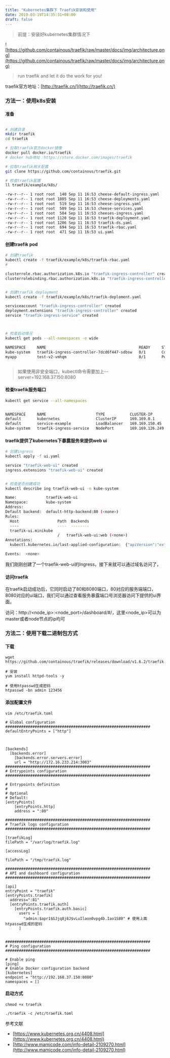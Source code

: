 ```yaml
---
title: "Kubernetes集群下 Traefik安装和使用"
date: 2019-03-19T14:35:31+08:00
draft: false
---
```


> 前提：安装好kubernetes集群情况下

![https://github.com/containous/traefik/raw/master/docs/img/architecture.png](https://github.com/containous/traefik/raw/master/docs/img/architecture.png)

>run traefik and let it do the work for you!

traefik官方地址：[http://traefik.cn/](http://traefik.cn/)

### 方法一：使用k8s安装
#### 准备
```sh

# 创建目录
mkdir traefik 
cd traefik

# 拉取traefik官方docker镜像
docker pull docker.io/traefik
# docker hub地址：https://store.docker.com/images/traefik

# 拉取traefik相关配置
git clone https://github.com/containous/traefik.git

# 检查traefik配置 
ll traefik/example/k8s/

-rw-r--r-- 1 root root  140 Sep 11 16:53 cheese-default-ingress.yaml
-rw-r--r-- 1 root root 1805 Sep 11 16:53 cheese-deployments.yaml
-rw-r--r-- 1 root root  519 Sep 11 16:53 cheese-ingress.yaml
-rw-r--r-- 1 root root  509 Sep 11 16:53 cheese-services.yaml
-rw-r--r-- 1 root root  504 Sep 11 16:53 cheeses-ingress.yaml
-rw-r--r-- 1 root root 1120 Sep 11 16:53 traefik-deployment.yaml
-rw-r--r-- 1 root root 1206 Sep 11 16:53 traefik-ds.yaml
-rw-r--r-- 1 root root  694 Sep 11 16:53 traefik-rbac.yaml
-rw-r--r-- 1 root root  471 Sep 11 16:53 ui.yaml
```

#### 创建traefik pod
```sh
# 创建traefik
kubectl create -f traefik/example/k8s/traefik-rbac.yaml
# 

clusterrole.rbac.authorization.k8s.io "traefik-ingress-controller" created
clusterrolebinding.rbac.authorization.k8s.io "traefik-ingress-controller" created


# 创建traefik deployment
kubectl create -f traefik/example/k8s/traefik-deploment.yaml

serviceaccount "traefik-ingress-controller" created
deployment.extensions "traefik-ingress-controller" created
service "traefik-ingress-service" created



# 检查启动情况
kubectl get pods --all-namespaces -o wide

NAMESPACE     NAME                                         READY     STATUS              RESTARTS   AGE       IP        NODE
kube-system   traefik-ingress-controller-7dcd6f447-sdbsw   0/1       ContainerCreating   0          1m        <none>    192.168.37.152
myapp         test-v2-vmhqm                                0/1       Pending             0          67d       <none>    <none>



```
> 如果使用非安全端口，kubectl命令需要加上--server=192.168.37.150:8080

#### 检查traefik服务端口
```sh
kubectl get service --all-namespaces


NAMESPACE     NAME                      TYPE           CLUSTER-IP        EXTERNAL-IP   PORT(S)                       AGE
default       kubernetes                ClusterIP      169.169.0.1       <none>        443/TCP                       109d
default       service-example           LoadBalancer   169.169.150.45    <pending>     80:45981/TCP                  95d
kube-system   traefik-ingress-service   NodePort       169.169.126.249   <none>        80:32039/TCP,8080:57048/TCP   1m
```

#### traefik提供了kubernetes下暴露服务来提供web ui
```sh
# 创建ingress
kubectl apply -f ui.yaml

service "traefik-web-ui" created
ingress.extensions "traefik-web-ui" created


# 检查是否创建成功
kubectl describe ing traefik-web-ui -n kube-system

Name:             traefik-web-ui
Namespace:        kube-system
Address:          
Default backend:  default-http-backend:80 (<none>)
Rules:
  Host                 Path  Backends
  ----                 ----  --------
  traefik-ui.minikube  
                       /   traefik-web-ui:web (<none>)
Annotations:
  kubectl.kubernetes.io/last-applied-configuration:  {"apiVersion":"extensions/v1beta1","kind":"Ingress","metadata":{"annotations":{},"name":"traefik-web-ui","namespace":"kube-system"},"spec":{"rules":[{"host":"traefik-ui.minikube","http":{"paths":[{"backend":{"serviceName":"traefik-web-ui","servicePort":"web"},"path":"/"}]}}]}}

Events:  <none>
```
我们刚刚创建了一个traefik-web-ui的Ingress，接下来就可以通过域名访问了，



#### 访问traefik
在traefik启动成功后，它同时启动了80和8080端口，80对应的服务端端口，8080对应的ui端口，我们可以通过查看服务暴露端口号浏览器访问下提供的ui界面。


访问：http://<node_ip>:<node_port>/dashboard/#/，这里<node_ip>可以为master或者node节点的ip均可


### 方法二：使用下载二进制包方式
#### 下载
```
wget https://github.com/containous/traefik/releases/download/v1.6.2/traefik

# 安装
yum install httpd-tools -y

# 使用htpasswd生成密码
htpasswd -bn admin 123456

```
#### 添加配置文件
```
vim /etc/traefik.toml

# Global configuration
################################################################
defaultEntryPoints = ["http"]



[backends]
  [backends.error]
    [backends.error.servers.error]
    url = "http://172.16.233.214:3003"
################################################################
# Entrypoints configuration
################################################################

# Entrypoints definition
#
# Optional
# Default:
[entryPoints]
    [entryPoints.http]
    address = ":80"

################################################################
# Traefik logs configuration
################################################################

[traefikLog]
filePath = "/var/log/traefik.log"

[accessLog]

filePath = "/tmp/traefik.log"

################################################################
# API and dashboard configuration
################################################################

[api]
entryPoint = "traefik"
[entryPoints.traefik]
  address=":81"
  [entryPoints.traefik.auth]
    [entryPoints.traefik.auth.basic]
      users = [
        "admin:$apr1$GJjq8j8J$vLuIlaon0vpg4b.Iao1S80" # 使用上面htpasswd生成的密码
      ]


################################################################
# Ping configuration
################################################################

# Enable ping
[ping]
# Enable Docker configuration backend
[kubernetes]
endpoint = "http://192.168.37.150:8080"
namespaces = []
```

#### 启动方式
```
chmod +x traefik

./traefik -c /etc/traefik.toml

```


参考文献
- [https://www.kubernetes.org.cn/4408.html](https://www.kubernetes.org.cn/4408.html)
- [http://www.mamicode.com/info-detail-2109270.html](http://www.mamicode.com/info-detail-2109270.html)


